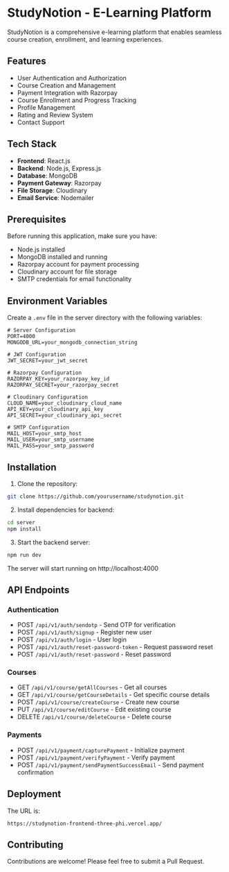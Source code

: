 # StudyNotion - E-Learning Platform

StudyNotion is a comprehensive e-learning platform that enables seamless course creation, enrollment, and learning experiences.

## Features

- User Authentication and Authorization
- Course Creation and Management
- Payment Integration with Razorpay
- Course Enrollment and Progress Tracking
- Profile Management
- Rating and Review System
- Contact Support

## Tech Stack

- **Frontend**: React.js
- **Backend**: Node.js, Express.js
- **Database**: MongoDB
- **Payment Gateway**: Razorpay
- **File Storage**: Cloudinary
- **Email Service**: Nodemailer

## Prerequisites

Before running this application, make sure you have:

- Node.js installed
- MongoDB installed and running
- Razorpay account for payment processing
- Cloudinary account for file storage
- SMTP credentials for email functionality

## Environment Variables

Create a `.env` file in the server directory with the following variables:

```env
# Server Configuration
PORT=4000
MONGODB_URL=your_mongodb_connection_string

# JWT Configuration
JWT_SECRET=your_jwt_secret

# Razorpay Configuration
RAZORPAY_KEY=your_razorpay_key_id
RAZORPAY_SECRET=your_razorpay_secret

# Cloudinary Configuration
CLOUD_NAME=your_cloudinary_cloud_name
API_KEY=your_cloudinary_api_key
API_SECRET=your_cloudinary_api_secret

# SMTP Configuration
MAIL_HOST=your_smtp_host
MAIL_USER=your_smtp_username
MAIL_PASS=your_smtp_password
```

## Installation

1. Clone the repository:
```bash
git clone https://github.com/yourusername/studynotion.git
```

2. Install dependencies for backend:
```bash
cd server
npm install
```

3. Start the backend server:
```bash
npm run dev
```

The server will start running on http://localhost:4000

## API Endpoints

### Authentication
- POST `/api/v1/auth/sendotp` - Send OTP for verification
- POST `/api/v1/auth/signup` - Register new user
- POST `/api/v1/auth/login` - User login
- POST `/api/v1/auth/reset-password-token` - Request password reset
- POST `/api/v1/auth/reset-password` - Reset password

### Courses
- GET `/api/v1/course/getAllCourses` - Get all courses
- GET `/api/v1/course/getCourseDetails` - Get specific course details
- POST `/api/v1/course/createCourse` - Create new course
- PUT `/api/v1/course/editCourse` - Edit existing course
- DELETE `/api/v1/course/deleteCourse` - Delete course

### Payments
- POST `/api/v1/payment/capturePayment` - Initialize payment
- POST `/api/v1/payment/verifyPayment` - Verify payment
- POST `/api/v1/payment/sendPaymentSuccessEmail` - Send payment confirmation

## Deployment

 The URL is:
```
https://studynotion-frontend-three-phi.vercel.app/
```

## Contributing

Contributions are welcome! Please feel free to submit a Pull Request.

